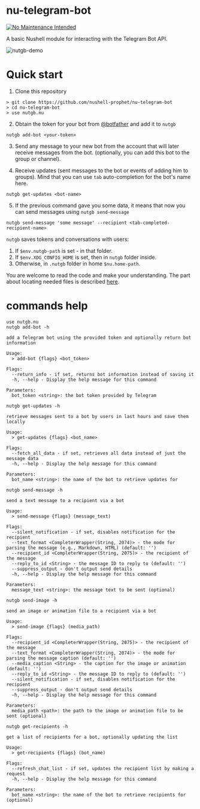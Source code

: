 # nu-telegram-bot

[![No Maintenance Intended](http://unmaintained.tech/badge.svg)](http://unmaintained.tech/)

A basic Nushell module for interacting with the Telegram Bot API.

![nutgb-demo](https://github.com/nushell-prophet/nu-telegram-bot/assets/4896754/ab93a871-54a8-4c5c-99c9-1ae54fce19e2)

# Quick start

1. Clone this repository

```nu no-run
> git clone https://github.com/nushell-prophet/nu-telegram-bot
> cd nu-telegram-bot
> use nutgb.nu
```
2. Obtain the token for your bot from [@botfather](https://t.me/botfather) and add it to `nutgb`

```nu no-run
nutgb add-bot <your-token>
```
3. Send any message to your new bot from the account that will later receive messages from the bot.
(optionally, you can add this bot to the group or channel).

4. Receive updates (sent messages to the bot or events of adding him to groups).
Mind that you can use `tab` auto-completion for the bot's name here.

```nu no-run
nutgb get-updates <bot-name>
```

5. If the previous command gave you some data, it means that now you can send messages using `nutgb send-message`

```nu no-run
nutgb send-message 'some message' --recipient <tab-completed-recipient-name>
```

`nutgb` saves tokens and conversations with users:
1. If `$env.nutgb-path` is set - in that folder.
2. If `$env.XDG_CONFIG_HOME` is set, then in `nutgb` folder inside.
3. Otherwise, in `.nutgb` folder in home `$nu.home-path`.

You are welcome to read the code and make your understanding.
The part about locating needed files is described [here](https://github.com/nushell-prophet/nu-telegram-bot/blob/a4528eef02de23e9faa0054304cce46f35ef584e/nutgb.nu#L167).

# commands help

```nushell
use nutgb.nu
nutgb add-bot -h
```
```output-numd
add a Telegram bot using the provided token and optionally return bot information

Usage:
  > add-bot {flags} <bot_token> 

Flags:
  --return_info - if set, returns bot information instead of saving it
  -h, --help - Display the help message for this command

Parameters:
  bot_token <string>: the bot token provided by Telegram
```

```nushell
nutgb get-updates -h
```
```output-numd
retrieve messages sent to a bot by users in last hours and save them locally

Usage:
  > get-updates {flags} <bot_name> 

Flags:
  --fetch_all_data - if set, retrieves all data instead of just the message data
  -h, --help - Display the help message for this command

Parameters:
  bot_name <string>: the name of the bot to retrieve updates for
```

```nushell
nutgb send-message -h
```
```output-numd
send a text message to a recipient via a bot

Usage:
  > send-message {flags} (message_text) 

Flags:
  --silent_notification - if set, disables notification for the recipient
  --text_format <CompleterWrapper(String, 2074)> - the mode for parsing the message (e.g., Markdown, HTML) (default: '')
  --recipient_id <CompleterWrapper(String, 2075)> - the recipient of the message
  --reply_to_id <String> - the message ID to reply to (default: '')
  --suppress_output - don't output send details
  -h, --help - Display the help message for this command

Parameters:
  message_text <string>: the message text to be sent (optional)
```

```nushell
nutgb send-image -h
```
```output-numd
send an image or animation file to a recipient via a bot

Usage:
  > send-image {flags} (media_path) 

Flags:
  --recipient_id <CompleterWrapper(String, 2075)> - the recipient of the message
  --text_format <CompleterWrapper(String, 2074)> - the mode for parsing the message caption (default: '')
  --media_caption <String> - the caption for the image or animation (default: '')
  --reply_to_id <String> - the message ID to reply to (default: '')
  --silent_notification - if set, disables notification for the recipient
  --suppress_output - don't output send details
  -h, --help - Display the help message for this command

Parameters:
  media_path <path>: the path to the image or animation file to be sent (optional)
```

```nushell
nutgb get-recipients -h
```
```output-numd
get a list of recipients for a bot, optionally updating the list

Usage:
  > get-recipients {flags} (bot_name) 

Flags:
  --refresh_chat_list - if set, updates the recipient list by making a request
  -h, --help - Display the help message for this command

Parameters:
  bot_name <string>: the name of the bot to retrieve recipients for (optional)
```
